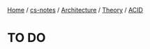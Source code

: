 [Home](https://mengxianbin.github.io) /
[cs-notes](https://mengxianbin.github.io/cs-notes/content) /
[Architecture](https://mengxianbin.github.io/cs-notes/content/Architecture) /
[Theory](https://mengxianbin.github.io/cs-notes/content/Architecture/Theory) /
[ACID](https://mengxianbin.github.io/cs-notes/content/Architecture/Theory/ACID)

# TO DO
